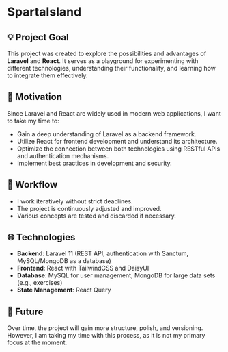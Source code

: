# SpartaIsland

## 💡 Project Goal
This project was created to explore the possibilities and advantages of **Laravel** and **React**. It serves as a playground for experimenting with different technologies, understanding their functionality, and learning how to integrate them effectively.

## 🌟 Motivation
Since Laravel and React are widely used in modern web applications, I want to take my time to:
- Gain a deep understanding of Laravel as a backend framework.
- Utilize React for frontend development and understand its architecture.
- Optimize the connection between both technologies using RESTful APIs and authentication mechanisms.
- Implement best practices in development and security.

## 🔧 Workflow
- I work iteratively without strict deadlines.
- The project is continuously adjusted and improved.
- Various concepts are tested and discarded if necessary.

## 🌐 Technologies
- **Backend**: Laravel 11 (REST API, authentication with Sanctum, MySQL/MongoDB as a database)
- **Frontend**: React with TailwindCSS and DaisyUI
- **Database**: MySQL for user management, MongoDB for large data sets (e.g., exercises)
- **State Management**: React Query

## 🌟 Future
Over time, the project will gain more structure, polish, and versioning. However, I am taking my time with this process, as it is not my primary focus at the moment.


